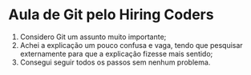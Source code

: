 # Aula de Git pelo Hiring Coders

1. Considero Git um assunto muito importante;
2. Achei a explicação um pouco confusa e vaga, tendo que pesquisar externamente para que a explicação fizesse mais sentido;
3. Consegui seguir todos os passos sem nenhum problema.
